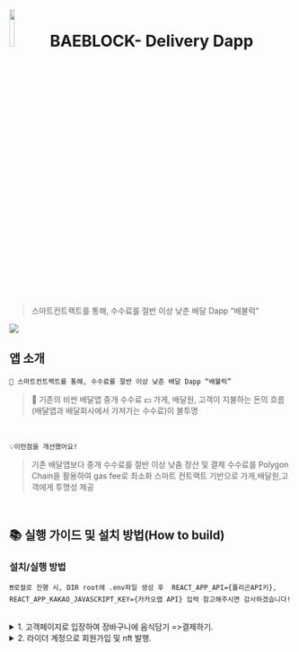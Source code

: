 # <img src="https://github.com/Prkskhn/BaeBlock/assets/104644024/d97e506b-5d55-4741-9624-4486641acb5d" width="13%" height="">   BAEBLOCK- Delivery Dapp
> 스마트컨트랙트를 통해, 수수료를 절반 이상 낮춘 배달 Dapp “배불럭”<br>

<img src="https://github.com/Prkskhn/BaeBlock/assets/104644024/99a27f30-2d75-4dbc-88bc-3176acd5b759" width="" height="">

## 앱 소개
`🔎 스마트컨트랙트를 통해, 수수료를 절반 이상 낮춘 배달 Dapp “배불럭”`
>📱 기존의 비싼 배달앱 중개 수수료 
>💵 가게, 배달원, 고객이 지불하는 돈의 흐름(배달앱과 배달회사에서 가져가는 수수료)이 불투명  

<br>

`💡이런점을 개선했어요!`

>기존 배달앱보다 중개 수수료를 절반 이상 낮춤
>정산 및 결제 수수료를 Polygon Chain을 활용하여 gas fee로 최소화
>스마트 컨트랙트 기반으로 가게,배달원,고객에게 투명성 제공

<br>

## 📚 실행 가이드 및 설치 방법(How to build)
### 설치/실행 방법

`❗️❗️로컬로 진행 시, DIR root에 .env파일 생성 후 
REACT_APP_API={폴리곤API키}, REACT_APP_KAKAO_JAVASCRIPT_KEY={카카오맵 API} 입력 참고해주시면 감사하겠습니다!`




<br>
<details>
<summary>1. 고객페이지로 입장하여 장바구니에 음식담기 =>결제하기.</summary>
<div markdown="1">

```
❗️❗️더미데이터를 사용하여 가게의 주소가 지정되어 있습니다.
주문을 넣으신 뒤 psh7452@naver.com에 연락주시면 조리 완료 진행해드립니다!
```

</div>
</details>

<details>
<summary>2. 라이더 계정으로 회원가입 및 nft 발행.</summary>
<div markdown="1">

```
* 라이더 계정으로 회원가입을 진행하고, 배달 권한을 얻기 위해 NFT마켓에서  NFT를 발행받으세요!
```

</div>
<details>
<summary>3. 새로들어온 주문목록에서 주문을 선택,배달시작.</summary>
<div markdown="1">

```
* 자신이 배달할 주문건을 선택하고, 배달시작 버튼을 눌러 배달상태에 변경을 일으킵니다.
```

</div>
<details>
<summary>4. 진행중인 배달목록에서 배달 완료.</summary>
<div markdown="1">

```
* 배달 완료 버튼을 눌러 배달 상태를 완료시킵니다.
```

</div>
<details>
<summary>5. 고객 계정의 마이페이지(로켓아이콘)에서 주문 내역을 확인합니다.</summary>
<div markdown="1">

```
* 주문 내역에서  배달완료 버튼을 눌러 라이더와 가게에게 컨트랙트에 묶여있던 돈을 보내줍니다.
```
</div>

</details>

<br>


## 프로젝트 특징
`💡고객, 매장,라이더에 따라 나뉘는 로그인/회원가입 페이지`

### 메타마스크를 연결하여 회원가입/로그인을 진행해요!
>**회원가입을 하여 회원정보를 등록하는 transaction을 실행합니다.**  
지갑연결 ➔고객/매장/라이더 선택➔ 회원가입 ➔로그인

<img src="https://github.com/Prkskhn/BaeBlock/assets/104644024/073a0c32-a7f5-4917-b93d-ea3c312214f9" width="16%" height="16%"><img src="https://github.com/Prkskhn/BaeBlock/assets/104644024/5aa0dd46-48ae-4076-9702-88d138de6279" width="16%" height="16%"><img src="https://github.com/Prkskhn/BaeBlock/assets/104644024/ed3d5071-ab3e-4672-831e-88d99bbfe647" width="16%" height="16%">
<br>

### 가게 사장님에게 들어온 주문을 확인해요!
>**가게에 들어온 주문을 확인하고, 주문진행상태를 변경하는transaction을 실행합니다**  
주문 상태를 수락/거절 한 뒤, 조리 완료로 변경 할 수 있습니다. 또한 NFT를 구매하여 30일간 중개수수료를 면제받을 수 있습니다.

<img src="https://github.com/Prkskhn/BaeBlock/assets/104644024/95e8a701-c0f1-4414-a153-8273f2d11356" width="16%" height="16%"><img src="https://github.com/Prkskhn/BaeBlock/assets/104644024/ec08a719-238f-46ca-b1e0-c64b0fc4a62f" width="16%" height="16%"><img src="https://github.com/Prkskhn/BaeBlock/assets/104644024/43c609cf-a558-476b-98fa-a9ee0effbf2e" width="16%" height="16%"><img src="https://github.com/Prkskhn/BaeBlock/assets/104644024/e771485e-a9bf-49cd-903b-767e88a8a95d" width="16%" height="16%">
<br>

### 먹고 싶은 음식을 주문해요!
>**원하는 음식을 장바구니에 담고 '결제하기'로 transaction을 실행해합니다**  


<img src="https://github.com/Prkskhn/BaeBlock/assets/104644024/8cad7a62-4973-4c59-94be-9329a45fb72b" width="16%" height="16%"><img src="https://github.com/Prkskhn/BaeBlock/assets/104644024/4a3a5441-a4c3-4459-b95d-a3d36f8f967c" width="16%" height="16%"><img src="https://github.com/Prkskhn/BaeBlock/assets/104644024/074528ea-efef-4fb4-bfaa-ad0f80afe644" width="16%" height="16%"><img src="https://github.com/Prkskhn/BaeBlock/assets/104644024/b31a6c6a-a953-49ec-9af3-8022759863fb" width="16%" height="16%"><img src="https://github.com/Prkskhn/BaeBlock/assets/104644024/581fa1b3-bdcc-4a14-9306-4908d71cd52f" width="16%" height="16%">
<br>
### 원하는 주문건을 선택하여 배달을 시작해요!
>**배달 주문건 선택, 배달 상태 변경으로 transaction을 실행합니다.**  
조리가 완료된 주문들을 배달대기목록에서 선택하고, 배달 시작, 완료를 진행합니다. 또한 NFT를 구매하여 60일간 배달 할 수 있는 권리를 받을 수 있습니다.(NFT 없거나 유효기간 만료시, 배달 선택 불가)

<img src="https://github.com/Prkskhn/BaeBlock/assets/104644024/601dac80-1859-4a29-8523-52175624bfd2" width="16%" height="16%"><img src="https://github.com/Prkskhn/BaeBlock/assets/104644024/3276fb06-0042-4dd7-bf61-9134c7bb5442" width="16%" height="16%"><img src="https://github.com/Prkskhn/BaeBlock/assets/104644024/92c18839-5c28-420c-bffd-639c6a6450d2" width="16%" height="16%"><img src="https://github.com/Prkskhn/BaeBlock/assets/104644024/ae2cf1ec-7718-4b5d-9522-d7b43964b018" width="16%" height="16%">
<br>



## 활용기술

#### Language 
<img src="https://github.com/Prkskhn/BaeBlock/assets/104644024/af410c99-2486-4a06-baa2-536f74fc40cd" width="30"/> 
<img src="https://github.com/Prkskhn/BaeBlock/assets/104644024/3152c640-92d9-412e-8c41-1a627de662be" width="30"/> 
<img src="https://github.com/Prkskhn/BaeBlock/assets/104644024/395f87a9-884d-4df3-8e72-d6b0e73438f2" width="30"/> 
<img src="https://github.com/Prkskhn/BaeBlock/assets/104644024/99c1317a-831c-4c2c-a9e4-521106bb81c4" width="30"/> <br/>

#### Framework, Library
<img src="https://github.com/Prkskhn/BaeBlock/assets/104644024/c411786a-6240-4932-b023-035abb81d1da" width="30"/> 
<img src="https://github.com/Prkskhn/BaeBlock/assets/104644024/cd356e97-db7c-4219-829f-825d8f83a529" width="30"/> 
<img src="https://github.com/Prkskhn/BaeBlock/assets/104644024/234da4ed-9f29-4a20-9c13-ffecec5cca08" width="30"/> 
<img src="https://github.com/Prkskhn/BaeBlock/assets/104644024/7cf2cff5-5788-4224-9650-21d8aaf3b17b" width="30"/> 
<img src="https://github.com/Prkskhn/BaeBlock/assets/104644024/925c8490-a38a-4e4d-ad6d-c9a2c76f7c81" width="30"/> <br/>

#### IDE
<img src="https://github.com/Prkskhn/BaeBlock/assets/104644024/5c66cd40-d976-4cda-bd2e-62e0428d184a" width="30"/> 
<img src="https://github.com/Prkskhn/BaeBlock/assets/104644024/28f6e6eb-aa41-48bf-9194-e9945310e7ed" width="30"/>
<img src="https://github.com/Prkskhn/BaeBlock/assets/104644024/d754540d-793d-4327-839a-90fed83d4288" width="30"/> <br/>

#### Cooperation Tools
<img src="https://github.com/Prkskhn/BaeBlock/assets/104644024/e8e67d0d-0375-40fb-933f-d5c0226bbe3a" width="30"/> 
<img src="https://github.com/Prkskhn/BaeBlock/assets/104644024/0d245347-599d-43a0-93cd-1d1871aea4c9" width="30"/> 
<img src="https://github.com/Prkskhn/BaeBlock/assets/104644024/4ebfff7d-3fee-4cea-b272-c4b79875a013" width="30"/>  <br/>

#### Deployment
<img src="https://github.com/Prkskhn/BaeBlock/assets/104644024/55d93373-a5b0-4b89-9895-28610b3279b1" width="30"/> 
 
<br>

## 프로젝트 참여자
|  김가형  <br/>[@hyeongga](https://github.com/hyeongga)| 김시온<br/> [@sionkimsion](https://github.com/sionkimsion) | 박석훈<br/> [@Prkskhn](https://github.com/Prkskhn) |  진현석<br/>[@Dakdol](https://github.com/Dakdol) |
| :----------------------------------------------------------: | :---------------------------------------------: | :------: | :-------------------------------------------------: |
|<img src="https://github.com/Prkskhn/BaeBlock/assets/104644024/be69bd04-cf55-4dcb-8088-b636587b03d5" width=200><br/>자료조사<br/>버그수정<br/>앱 구동 테스트  | <img src="https://github.com/Prkskhn/BaeBlock/assets/104644024/a9f3a858-63be-498f-82a0-feb00f2945af" width=200><br/>아이디어 기획<br/>전체 페이지 디자인<br/>시연 영상 편집 | <img src="https://github.com/Prkskhn/BaeBlock/assets/104644024/7a6f3c17-2345-43fd-b9af-865ada3a1c97" width=200><br/>Payment Smart Contract<br/>Web3.js| <img src="https://github.com/Prkskhn/BaeBlock/assets/104644024/15959d1c-a3eb-4c71-80c8-9dab651c0704" width=200><br/>NFT Smart Contract<br/>Web3.js |

---
